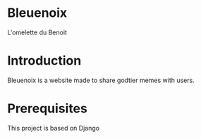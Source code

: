 # Bleuenoix
L'omelette du Benoit

# Introduction
Bleuenoix is a website made to share godtier memes with users.

# Prerequisites

This project is based on Django